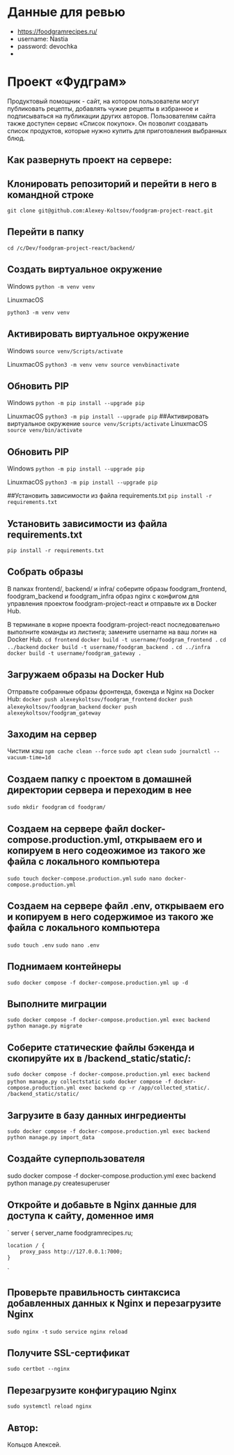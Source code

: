 # Данные для ревью
- https://foodgramrecipes.ru/
- username: Nastia
- password: devochka
- 

# Проект «Фудграм»

Продуктовый помощник - сайт, на котором пользователи могут публиковать рецепты, добавлять чужие рецепты в избранное и подписываться на публикации других авторов. Пользователям сайта также доступен сервис «Список покупок». Он позволит создавать список продуктов, которые нужно купить для приготовления выбранных блюд.

## Как развернуть проект на сервере:

## Клонировать репозиторий и перейти в него в командной строке
`
git clone git@github.com:Alexey-Koltsov/foodgram-project-react.git
`
## Перейти в папку
`
cd /c/Dev/foodgram-project-react/backend/
`
## Cоздать виртуальное окружение
Windows
`
python -m venv venv
`

LinuxmacOS

`
python3 -m venv venv
`
## Активировать виртуальное окружение
Windows
`
source venv/Scripts/activate
`

LinuxmacOS
`
python3 -m venv venv source venvbinactivate
`
## Обновить PIP

Windows
`
python -m pip install --upgrade pip
`

LinuxmacOS
`
python3 -m pip install --upgrade pip
`
##Активировать виртуальное окружение
`
source venv/Scripts/activate
`
LinuxmacOS
`
source venv/bin/activate
`
## Обновить PIP

Windows
`
python -m pip install --upgrade pip
`

LinuxmacOS
`
python3 -m pip install --upgrade pip
`

##Установить зависимости из файла requirements.txt
`
pip install -r requirements.txt
`
## Установить зависимости из файла requirements.txt
`
pip install -r requirements.txt
`

## Собрать образы

В папках frontend/, backend/ и infra/ соберите образы foodgram_frontend, foodgram_backend и foodgram_infra образ nginx с конфигом для управления проектом foodgram-project-react и отправьте их в Docker Hub.

В терминале в корне проекта foodgram-project-react последовательно 
выполните команды из листинга; замените username на ваш логин на 
Docker Hub.
`
cd frontend
`
`
docker build -t username/foodgram_frontend .
`
`
cd ../backend
`
`
docker build -t username/foodgram_backend .
`
`
cd ../infra
`
`
docker build -t username/foodgram_gateway .
`
## Загружаем образы на Docker Hub

Отправьте собранные образы фронтенда, бэкенда и Nginx на Docker Hub:
`
docker push alexeykoltsov/foodgram_frontend
`
`
docker push alexeykoltsov/foodgram_backend
`
`
docker push alexeykoltsov/foodgram_gateway
`

## Заходим на сервер
Чистим кэш
`
npm cache clean --force
`
`
sudo apt clean
`
`
sudo journalctl --vacuum-time=1d
`
## Создаем папку с проектом в домашней директории сервера и переходим в нее
`
sudo mkdir foodgram
`
`
cd foodgram/
`
## Создаем на сервере файл docker-compose.production.yml, открываем его и копируем в него содеожимое из такого же файла  с локального компьютера
`
sudo touch docker-compose.production.yml
`
`
sudo nano docker-compose.production.yml
`
## Создаем на сервере файл .env, открываем его и копируем в него содержимое из такого же файла с локального компьютера
`
sudo touch .env
`
`
sudo nano .env
` 
## Поднимаем контейнеры
`
sudo docker compose -f docker-compose.production.yml up -d
`
## Выполните миграции
`
sudo docker compose -f docker-compose.production.yml exec backend python manage.py migrate
`
## Cоберите статические файлы бэкенда и скопируйте их в /backend_static/static/:
`
sudo docker compose -f docker-compose.production.yml exec backend python manage.py collectstatic
`
`
sudo docker compose -f docker-compose.production.yml exec backend cp -r /app/collected_static/. /backend_static/static/
`
## Загрузите в базу данных ингредиенты
`
sudo docker compose -f docker-compose.production.yml exec backend python manage.py import_data
`
## Создайте суперпользователя
sudo docker compose -f docker-compose.production.yml exec backend python manage.py createsuperuser

## Откройте и добавьте в Nginx данные для доступа к сайту, доменное имя
`
server {
    server_name foodgramrecipes.ru;

    location / {
        proxy_pass http://127.0.0.1:7000;
    }
`
## Проверьте правильность синтаксиса добавленных данных к Nginx и перезагрузите Nginx
`
sudo nginx -t
`
`
sudo service nginx reload
`
## Получите SSL-сертификат
`
sudo certbot --nginx
`
## Перезагрузите конфигурацию Nginx
`
sudo systemctl reload nginx
`

## Автор: 
Кольцов Алексей.